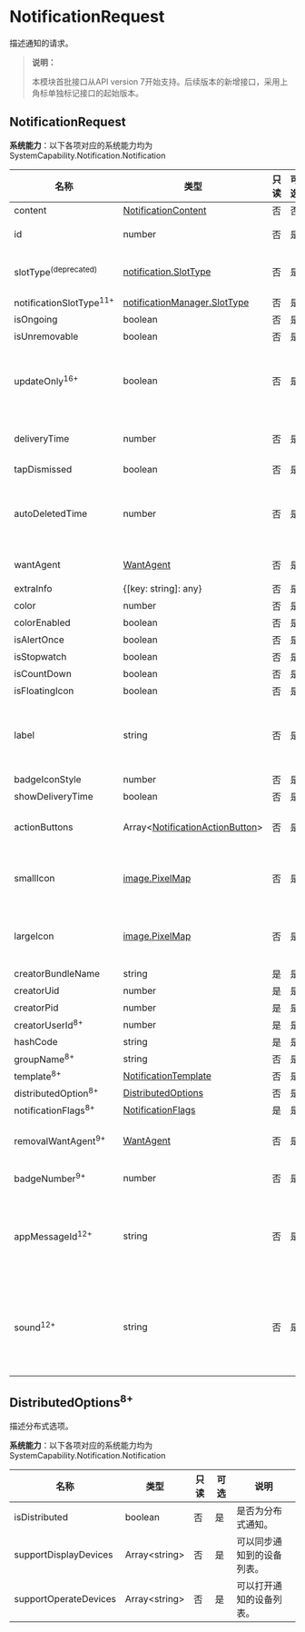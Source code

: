 # NotificationRequest

描述通知的请求。

> **说明：**
>
> 本模块首批接口从API version 7开始支持。后续版本的新增接口，采用上角标单独标记接口的起始版本。

## NotificationRequest

**系统能力**：以下各项对应的系统能力均为SystemCapability.Notification.Notification

| 名称                            | 类型                                                    |  只读 | 可选 | 说明                                                                    |
|-------------------------------| -------------------------------------------------------- | ----- | --- |-----------------------------------------------------------------------|
| content                       | [NotificationContent](js-apis-inner-notification-notificationContent.md#notificationcontent)   |   否  | 否  | 通知内容。                                                                 |
| id                            | number                                                   |   否  | 是  | 通知ID，默认为0。当相同通知ID存在时，将更新该通知的内容。                                                                 |
| slotType<sup>(deprecated)</sup> | [notification.SlotType](./js-apis-notification.md#slottype)    |   否  | 是  | 通知渠道类型。<br>从API version 11开始不再维护，建议使用notificationSlotType代替。                        |
| notificationSlotType<sup>11+</sup> | [notificationManager.SlotType](js-apis-notificationManager.md#slottype) |   否  | 是  | 通知渠道类型。                        |
| isOngoing                     | boolean                                                  |   否  | 是  | 预留能力，暂未支持。  |
| isUnremovable                 | boolean                                                  |   否  | 是  | 预留能力，暂未支持。  |
| updateOnly<sup>16+</sup>        | boolean                                       | 否  | 是  | 是否仅更新通知，默认值为false。<br/>当指定值为true时，若相同ID通知存在，则更新通知；若相同ID通知不存在，则更新失败，不创建新的通知。<br/>当指定值为false时，若相同ID通知存在，则更新通知；若相同ID通知不存在，则创建通知。         |
| deliveryTime                  | number                                                   |   否  | 是  | 通知发送时间。系统自动生成，无需开发者配置。<br>数据格式：时间戳。<br>单位：ms。                                                               |
| tapDismissed                  | boolean                                                  |   否  | 是  | 通知是否自动清除。预留能力，暂未支持。                                                             |
| autoDeletedTime               | number                                                   |   否  | 是  | 自动清除的时间。<br>数据格式：时间戳。<br>单位：ms。<br>例如，希望某通知存留3秒（3000ms）后对其进行清除，则对应的清除时间为：new Date().getTime() + 3000。                                                              |
| wantAgent                     | [WantAgent](../apis-ability-kit/js-apis-app-ability-wantAgent.md)            |   否  | 是  | WantAgent封装了应用的行为意图，点击通知时触发该行为。                                       |
| extraInfo                     | {[key: string]: any}                                     |   否  | 是  | 扩展参数。                                                                 |
| color                         | number                                                   |   否  | 是  | 通知背景颜色。预留能力，暂未支持。                                                     |
| colorEnabled                  | boolean                                                  |   否  | 是  | 通知背景颜色是否使能。预留能力，暂未支持。                                                 |
| isAlertOnce                   | boolean                                                  |   否  | 是  | 设置是否仅有一次此通知提醒。                                                        |
| isStopwatch                   | boolean                                                  |   否  | 是  | 是否显示已用时间。预留能力，暂未支持。                                                             |
| isCountDown                   | boolean                                                  |   否  | 是  | 是否显示倒计时时间。预留能力，暂未支持。                                                            |
| isFloatingIcon                | boolean                                                  |   否  | 是  | 是否显示状态栏图标。预留能力，暂未支持。                                                            |
| label                         | string                                                   |   否  | 是  | 通知标签。<br>label字段的功能类似于id，可以单独使用，也可与id结合共同作为通知的标识。优先推荐使用id。<br>如果发布通知时label不为空，那么在更新或删除该通知时，也需要指定相应的label。                                                                 |
| badgeIconStyle                | number                                                   |   否  | 是  | 通知角标类型。预留能力，暂未支持。                                                     |
| showDeliveryTime              | boolean                                                  |   否  | 是  | 是否显示分发时间。预留能力，暂未支持。                                                             |
| actionButtons                 | Array\<[NotificationActionButton](js-apis-inner-notification-notificationActionButton.md)\>             |   否  | 是  | 通知按钮，默认一条通知中最多包含两个按钮。从API version 16开始，支持智能手表设备，智能手表设备中一条通知中最多包含三个按钮。                                                          |
| smallIcon                     | [image.PixelMap](../apis-image-kit/js-apis-image.md#pixelmap7)             |   否  | 是  | 通知小图标。可选字段，图标像素的总字节数不超过192KB（图标像素的总字节数通过[getPixelBytesNumber](../apis-image-kit/js-apis-image.md#getpixelbytesnumber7)获取），建议图标像素长宽为128*128。实际显示效果依赖于设备能力和通知中心UI样式。                                                 |
| largeIcon                     | [image.PixelMap](../apis-image-kit/js-apis-image.md#pixelmap7)             |   否  | 是  | 通知大图标。可选字段，图标像素的总字节数不超过192KB（图标像素的总字节数通过[getPixelBytesNumber](../apis-image-kit/js-apis-image.md#getpixelbytesnumber7)获取），建议图标像素长宽为128*128。实际显示效果依赖于设备能力和通知中心UI样式。                                                 |
| creatorBundleName             | string                                                   |   是  | 是  | 创建通知的包名。                                                              |
| creatorUid                    | number                                                   |   是  | 是  | 创建通知的UID。                                                             |
| creatorPid                    | number                                                   |   是  | 是  | 创建通知的PID。                                                             |
| creatorUserId<sup>8+</sup>     | number                                                   |   是  | 是  | 创建通知的UserId。                                                          |
| hashCode                      | string                                                   |   是  | 是  | 通知唯一标识。                                                               |
| groupName<sup>8+</sup>         | string                                                   |   否  | 是  | 组通知名称。                                                                |
| template<sup>8+</sup>          | [NotificationTemplate](./js-apis-inner-notification-notificationTemplate.md) |   否  | 是  | 通知模板。                                                                 |
| distributedOption<sup>8+</sup> | [DistributedOptions](#distributedoptions8)                |   否  | 是  | 分布式通知的选项。预留能力，暂未支持。                                                             |
| notificationFlags<sup>8+</sup> | [NotificationFlags](js-apis-inner-notification-notificationFlags.md#notificationflags)                   |   是  | 是  | 获取NotificationFlags。                                                  |
| removalWantAgent<sup>9+</sup>  | [WantAgent](../apis-ability-kit/js-apis-app-ability-wantAgent.md)            |   否  | 是  | 当移除通知时，通知将被重定向到的WantAgent实例。<br>当前不支持跳转UIAbility，只支持发布公共事件（即[actionType](../apis-ability-kit/js-apis-inner-wantAgent-wantAgentInfo.md)取值为4）。                                          |
| badgeNumber<sup>9+</sup>       | number                                                   |   否  | 是  | 应用程序图标上显示的通知数。当角标设定个数取值0时，表示清除角标。取值大于99时，通知角标将显示99+。                                                        |
| appMessageId<sup>12+</sup>       | string                                                   |   否  | 是  | 应用发送通知携带的唯一标识字段, 用于通知去重。如果同一应用通过本地和云端等不同途径发布携带相同appMessageId的通知，设备只展示一条消息，之后收到的重复通知会被静默去重，不展示、不提醒。去重标识仅在通知发布的24小时内有效，超过24小时或者设备重启失效。
| sound<sup>12+</sup>            | string                                                   |   否  | 是  | 应用通知自定义铃声文件名。该文件必须放在resources/rawfile目录下，支持m4a、aac、mp3、ogg、wav、flac、amr等格式。<!--RP1-->该字段需要由具有[ohos.permission.NOTIFICATION_AGENT_CONTROLLER](../../security/AccessToken/permissions-for-system-apps.md#ohospermissionnotification_agent_controller)权限的系统应用调用接口[notificationManager.setAdditionalConfig](./js-apis-notificationManager-sys.md#notificationmanagersetadditionalconfig12)进行配置权益后，方可生效。<!--RP1End-->                                                        |

## DistributedOptions<sup>8+</sup>

描述分布式选项。

**系统能力**：以下各项对应的系统能力均为SystemCapability.Notification.Notification

| 名称                   | 类型            | 只读 | 可选 | 说明                               |
| -----------------------| -------------- | ---- | ---- | --------------------------------- |
| isDistributed          | boolean        | 否   | 是   | 是否为分布式通知。                  |
| supportDisplayDevices  | Array\<string> | 否   | 是   | 可以同步通知到的设备列表。           |
| supportOperateDevices  | Array\<string> | 否   | 是   | 可以打开通知的设备列表。             |
